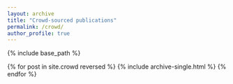 ```yaml
---
layout: archive
title: "Crowd-sourced publications"
permalink: /crowd/
author_profile: true
---
```


{% include base_path %}

{% for post in site.crowd reversed %}
  {% include archive-single.html %}
{% endfor %}
